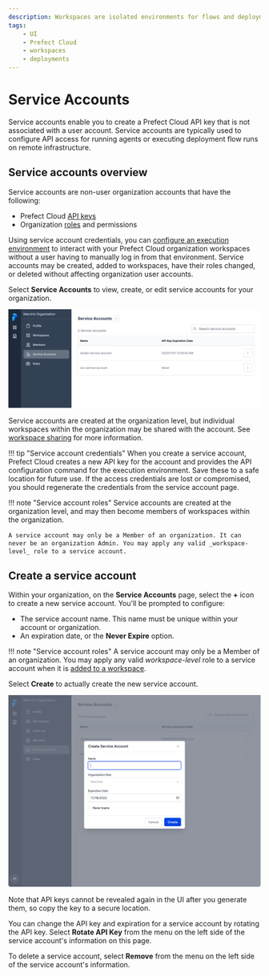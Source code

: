 ```yaml
---
description: Workspaces are isolated environments for flows and deployments within Prefect Cloud.
tags:
    - UI
    - Prefect Cloud
    - workspaces
    - deployments
---
```


# Service Accounts <span class="badge cloud"></span> <span class="badge orgs"></span>

Service accounts enable you to create a Prefect Cloud API key that is not associated with a user account. Service accounts are typically used to configure API access for running agents or executing deployment flow runs on remote infrastructure.

## Service accounts overview

Service accounts are non-user organization accounts that have the following:

- Prefect Cloud [API keys](/cloud-api-keys/)
- Organization [roles](/cloud/roles/) and permissions

Using service account credentials, you can [configure an execution environment](/cloud/connecting/#configure-a-local-execution-environment) to interact with your Prefect Cloud organization workspaces without a user having to manually log in from that environment. Service accounts may be created, added to workspaces, have their roles changed, or deleted without affecting organization user accounts.

Select **Service Accounts** to view, create, or edit service accounts for your organization.

![Viewing service accounts for an organization in Prefect Cloud.](../../img/ui/service-accounts.png)

Service accounts are created at the organization level, but individual workspaces within the organization may be shared with the account. See [workspace sharing](/cloud/workspaces/#workspace-sharing) for more information.

!!! tip "Service account credentials"
    When you create a service account, Prefect Cloud creates a new API key for the account and provides the API configuration command for the execution environment. Save these to a safe location for future use. If the access credentials are lost or compromised, you should regenerate the credentials from the service account page.

!!! note "Service account roles"
    Service accounts are created at the organization level, and may then become members of workspaces within the organization.
    
    A service account may only be a Member of an organization. It can never be an organization Admin. You may apply any valid _workspace-level_ role to a service account.

## Create a service account

Within your organization, on the **Service Accounts** page, select the **+** icon to create a new service account. You'll be prompted to configure:

- The service account name. This name must be unique within your account or organization.
- An expiration date, or the **Never Expire** option.

!!! note "Service account roles"
    A service account may only be a Member of an organization. You may apply any valid _workspace-level_ role to a service account when it is [added to a workspace](/cloud/workspaces/#workspace-sharing).

Select **Create** to actually create the new service account. 

![Creating a new service account in the Prefect Cloud UI.](../../img/ui/create-service-account.png)

Note that API keys cannot be revealed again in the UI after you generate them, so copy the key to a secure location.

You can change the API key and expiration for a service account by rotating the API key. Select **Rotate API Key** from the menu on the left side of the service account's information on this page. 

To delete a service account, select **Remove** from the menu on the left side of the service account's information.
